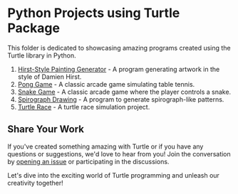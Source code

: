 # Python Projects using Turtle Package

This folder is dedicated to showcasing amazing programs created using the Turtle library in Python.

1. [Hirst-Style Painting Generator](https://github.com/sree-hari-s/100DaysOfCode-Python/blob/main/Projects/Turtle-Projects/Hirst%20Painting/README.md) - A program generating artwork in the style of Damien Hirst.
2. [Pong Game](https://github.com/sree-hari-s/100DaysOfCode-Python/blob/main/Projects/Turtle-Projects/Pong%20Game/README.md) - A classic arcade game simulating table tennis.
3. [Snake Game](https://github.com/sree-hari-s/100DaysOfCode-Python/blob/main/Projects/Turtle-Projects/Snake%20Game/README.md) - A classic arcade game where the player controls a snake.
4. [Spirograph Drawing](https://github.com/sree-hari-s/100DaysOfCode-Python/blob/main/Projects/Turtle-Projects/Spirograph/README.md) - A program to generate spirograph-like patterns.
5. [Turtle Race](https://github.com/sree-hari-s/100DaysOfCode-Python/blob/main/Projects/Turtle-Projects/Turtle%20Race/README.md) - A turtle race simulation project.

## Share Your Work

If you've created something amazing with Turtle or if you have any questions or suggestions, we'd love to hear from you! Join the conversation by [opening an issue](https://github.com/sree-hari-s/100DaysOfCode-Python/issues) or participating in the discussions.

Let's dive into the exciting world of Turtle programming and unleash our creativity together!
